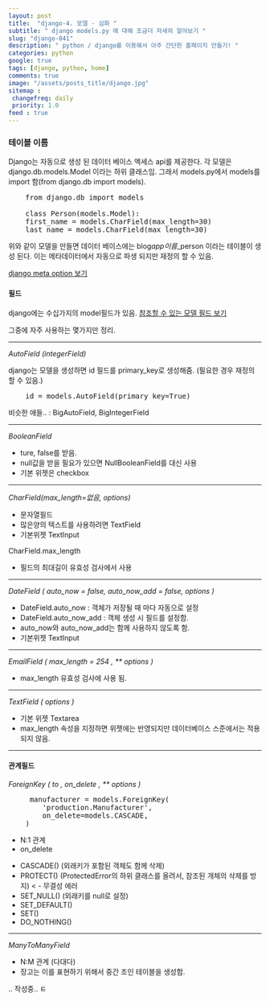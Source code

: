 ```yaml
---
layout: post
title:  "django-4. 모델 - 심화 "
subtitle: " django models.py 에 대해 조금더 자세히 알아보기 "
slug: "django-041"
description: " python / django를 이용해서 아주 간단한 홈페이지 만들기! "
categories: python
google: true
tags: [django, python, home]
comments: true
image: "/assets/posts_title/django.jpg"
sitemap :
 changefreq: daily
 priority: 1.0
feed : true
---
```


### 테이블 이름

 Django는 자동으로 생성 된 데이터 베이스 엑세스 api를 제공한다.
각 모델은 django.db.models.Model 이라는 하위 클래스임.
그래서 models.py에서  models를 import 함(from django.db import models).

<pre>
	from django.db import models

	class Person(models.Model):
    first_name = models.CharField(max_length=30)
    last_name = models.CharField(max_length=30)
</pre>

 위와 같이 모델을 만들면 데이터 베이스에는 blog*app이름*_person 이라는 테이블이 생성 된다.
이는 메타데이터에서 자동으로 파생 되지만 재정의 할 수 있음.

[django meta option 보기](https://docs.djangoproject.com/en/2.0/ref/models/options/#table-names)



#### 필드

django에는 수십가지의 model필드가 있음.
[참조할 수 있는 모델 필드 보기](https://docs.djangoproject.com/en/2.0/ref/models/fields/#model-field-types)

그중에 자주 사용하는 몇가지만 정리.

----------------------------------------------
*AutoField (integerField)*

django는 모델을 생성하면 id 필드를 primary_key로 생성해줌. (필요한 경우 재정의 할 수 있음.)

<pre>
	id = models.AutoField(primary_key=True)
</pre>
비슷한 애들.. : BigAutoField, BigIntegerField  

--------------------------------

*BooleanField*
 - ture, false를 받음.
 - null값을 받을 필요가 있으면 NullBooleanField를 대신 사용
 - 기본 위젯은 checkbox

---------------------------------------

*CharField(max_length=없음, options)*

- 문자열필드
- 많은양의 텍스트를 사용하려면 TextField
- 기본위젯 TextInput

 CharField.max_length
 - 필드의 최대길이 유효성 검사에서 사용

---------------------------------------

*DateField ( auto_now = false, auto_now_add = false, options )*

- DateField.auto_now :  객체가 저장될 때 마다 자동으로 설정
- DateField.auto_now_add : 객체 생성 시 필드를 설정함.
- auto_now와 auto_now_add는 함께 사용하지 않도록 함.
- 기본위젯 TextInput

-----------------------------------------------

*EmailField ( max_length = 254 , ** options )*

- max_length 유효성 검사에 사용 됨.

-----------------------------------------------

*TextField ( options )*

- 기본 위젯 Textarea
- max_length 속성을 지정하면 위젯에는 반영되지만 데이터베이스 스준에서는 적용되지 않음.

----------------------------------------------

#### 관계필드

*ForeignKey ( to , on_delete , ** options )*
<pre>
	 manufacturer = models.ForeignKey(
        'production.Manufacturer',
        on_delete=models.CASCADE,
    )
</pre>
- N:1 관계
- on_delete

* CASCADE() (외래키가 포함된 객체도 함께 삭제)
* PROTECT() (ProtectedError의 하위 클래스를 올려서, 참조된 개체의 삭제를 방지) < - 무결성 에러
* SET_NULL() (외래키를 null로 설정)
* SET_DEFAULT()
* SET()
* DO_NOTHING()  

--------------------------------------

*ManyToManyField*

- N:M 관계 (다대다)
- 장고는 이를 표현하기 위해서 중간 조인 테이블을 생성함.

.. 작성중.. ㅌ

